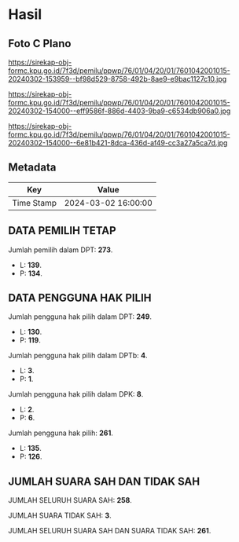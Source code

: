 # Hasil

## Foto C Plano

https://sirekap-obj-formc.kpu.go.id/7f3d/pemilu/ppwp/76/01/04/20/01/7601042001015-20240302-153959--bf98d529-8758-492b-8ae9-e9bac1127c10.jpg

https://sirekap-obj-formc.kpu.go.id/7f3d/pemilu/ppwp/76/01/04/20/01/7601042001015-20240302-154000--eff9586f-886d-4403-9ba9-c6534db906a0.jpg

https://sirekap-obj-formc.kpu.go.id/7f3d/pemilu/ppwp/76/01/04/20/01/7601042001015-20240302-154000--6e81b421-8dca-436d-af49-cc3a27a5ca7d.jpg


## Metadata

| Key        | Value               |
| ---------- | ------------------- |
| Time Stamp | 2024-03-02 16:00:00 |


## DATA PEMILIH TETAP

Jumlah pemilih dalam DPT: **273**.
 * L: **139**.
 * P: **134**.

## DATA PENGGUNA HAK PILIH

Jumlah pengguna hak pilih dalam DPT: **249**.
 * L: **130**.
 * P: **119**.

Jumlah pengguna hak pilih dalam DPTb: **4**.
 * L: **3**.
 * P: **1**.

Jumlah pengguna hak pilih dalam DPK: **8**.
 * L: **2**.
 * P: **6**.

Jumlah pengguna hak pilih: **261**.
 * L: **135**.
 * P: **126**.

## JUMLAH SUARA SAH DAN TIDAK SAH

JUMLAH SELURUH SUARA SAH: **258**.

JUMLAH SUARA TIDAK SAH: **3**.

JUMLAH SELURUH SUARA SAH DAN SUARA TIDAK SAH: **261**.


